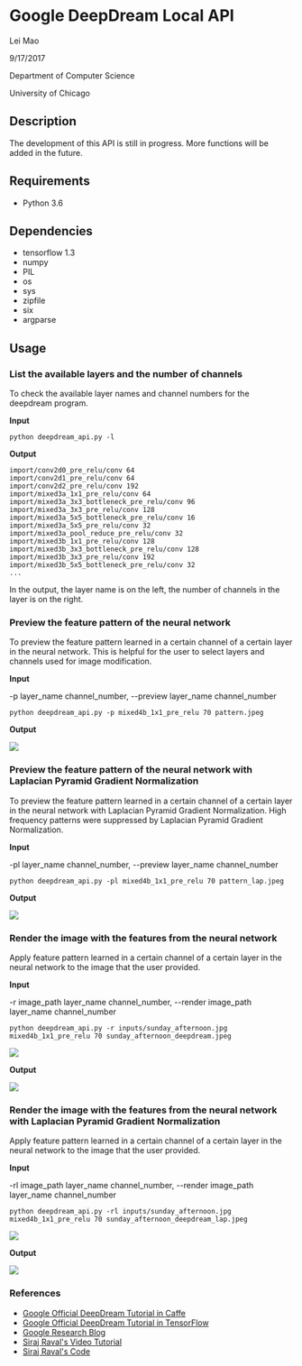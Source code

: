 # Google DeepDream Local API

Lei Mao

9/17/2017

Department of Computer Science

University of Chicago

## Description

The development of this API is still in progress. More functions will be added in the future.

## Requirements

* Python 3.6

## Dependencies

* tensorflow 1.3
* numpy
* PIL
* os
* sys
* zipfile
* six
* argparse

## Usage

### List the available layers and the number of channels

To check the available layer names and channel numbers for the deepdream program. 

**Input**

```shell
python deepdream_api.py -l
```
**Output**
```shell
import/conv2d0_pre_relu/conv 64
import/conv2d1_pre_relu/conv 64
import/conv2d2_pre_relu/conv 192
import/mixed3a_1x1_pre_relu/conv 64
import/mixed3a_3x3_bottleneck_pre_relu/conv 96
import/mixed3a_3x3_pre_relu/conv 128
import/mixed3a_5x5_bottleneck_pre_relu/conv 16
import/mixed3a_5x5_pre_relu/conv 32
import/mixed3a_pool_reduce_pre_relu/conv 32
import/mixed3b_1x1_pre_relu/conv 128
import/mixed3b_3x3_bottleneck_pre_relu/conv 128
import/mixed3b_3x3_pre_relu/conv 192
import/mixed3b_5x5_bottleneck_pre_relu/conv 32
...
```
In the output, the layer name is on the left, the number of channels in the layer is on the right.


### Preview the feature pattern of the neural network

To preview the feature pattern learned in a certain channel of a certain layer in the neural network. This is helpful for the user to select layers and channels used for image modification.

**Input**

-p layer_name channel_number, --preview layer_name channel_number

```shell
python deepdream_api.py -p mixed4b_1x1_pre_relu 70 pattern.jpeg
```

**Output**

![](outputs/pattern.jpeg)

### Preview the feature pattern of the neural network with Laplacian Pyramid Gradient Normalization

To preview the feature pattern learned in a certain channel of a certain layer in the neural network with Laplacian Pyramid Gradient Normalization. High frequency patterns were suppressed by Laplacian Pyramid Gradient Normalization.

**Input**

-pl layer_name channel_number, --preview layer_name channel_number

```shell
python deepdream_api.py -pl mixed4b_1x1_pre_relu 70 pattern_lap.jpeg
```

**Output**

![](outputs/pattern_lap.jpeg)


### Render the image with the features from the neural network

Apply feature pattern learned in a certain channel of a certain layer in the neural network to the image that the user provided.

**Input**

-r image_path layer_name channel_number, --render image_path layer_name channel_number

```shell
python deepdream_api.py -r inputs/sunday_afternoon.jpg mixed4b_1x1_pre_relu 70 sunday_afternoon_deepdream.jpeg
```

![](inputs/sunday_afternoon.jpg)

**Output**

![](outputs/sunday_afternoon_deepdream.jpeg)


### Render the image with the features from the neural network with Laplacian Pyramid Gradient Normalization

Apply feature pattern learned in a certain channel of a certain layer in the neural network to the image that the user provided.

**Input**

-rl image_path layer_name channel_number, --render image_path layer_name channel_number

```shell
python deepdream_api.py -rl inputs/sunday_afternoon.jpg mixed4b_1x1_pre_relu 70 sunday_afternoon_deepdream_lap.jpeg
```

![](inputs/sunday_afternoon.jpg)

**Output**

![](outputs/sunday_afternoon_deepdream_lap.jpeg)


### References

* [Google Official DeepDream Tutorial in Caffe](https://github.com/google/deepdream/blob/master/dream.ipynb)
* [Google Official DeepDream Tutorial in TensorFlow](https://github.com/tensorflow/tensorflow/blob/master/tensorflow/examples/tutorials/deepdream/deepdream.ipynb)
* [Google Research Blog](https://research.googleblog.com/2015/06/inceptionism-going-deeper-into-neural.html)
* [Siraj Raval's Video Tutorial](https://www.youtube.com/watch?v=MrBzgvUNr4w)
* [Siraj Raval's Code](https://github.com/llSourcell/deep_dream_challenge/blob/master/deep_dream.py)



